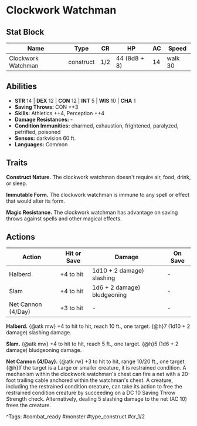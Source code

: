 # Clockwork Watchman

## Stat Block

| Name | Type | CR | HP | AC | Speed |
|------|------|----|----|----|-------|
| Clockwork Watchman | construct | 1/2 | 44 (8d8 + 8) | 14 | walk 30 |

## Abilities

- **STR** 14 | **DEX** 12 | **CON** 12 | **INT** 5 | **WIS** 10 | **CHA** 1
- **Saving Throws:** CON ++3  
- **Skills:** Athletics ++4, Perception ++4  
- **Damage Resistances:** -  
- **Condition Immunities:** charmed, exhaustion, frightened, paralyzed, petrified, poisoned  
- **Senses:** darkvision 60 ft.  
- **Languages:** Common

## Traits

**Construct Nature.** The clockwork watchman doesn't require air, food, drink, or sleep.

**Immutable Form.** The clockwork watchman is immune to any spell or effect that would alter its form.

**Magic Resistance.** The clockwork watchman has advantage on saving throws against spells and other magical effects.


## Actions

| Action | Hit or Save | Damage | On Save |
|--------|--------------|--------|----------|
| Halberd | +4 to hit | 1d10 + 2 damage) slashing | - |
| Slam | +4 to hit | 1d6 + 2 damage) bludgeoning | - |
| Net Cannon (4/Day) | +3 to hit | - | - |

**Halberd.** {@atk mw} +4 to hit to hit, reach 10 ft., one target. {@h}7 (1d10 + 2 damage) slashing damage.

**Slam.** {@atk mw} +4 to hit to hit, reach 5 ft., one target. {@h}5 (1d6 + 2 damage) bludgeoning damage.

**Net Cannon (4/Day).** {@atk rw} +3 to hit to hit, range 10/20 ft., one target. {@h}If the target is a Large or smaller creature, it is restrained condition. A mechanism within the clockwork watchman's chest can fire a net with a 20-foot trailing cable anchored within the watchman's chest. A creature, including the restrained condition creature, can take its action to free the restrained condition creature by succeeding on a DC 10 Saving Throw Strength check. Alternatively, dealing 5 slashing damage to the net (AC 10) frees the creature.


^Tags: #combat_ready #monster #type_construct #cr_1/2